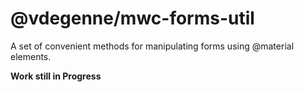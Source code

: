 # @vdegenne/mwc-forms-util

A set of convenient methods for manipulating forms using @material elements.

**Work still in Progress**